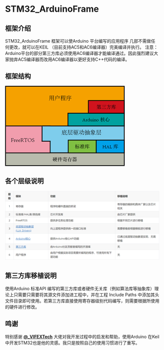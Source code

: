# STM32_ArduinoFrame
## 框架介绍
STM32_ArduinoFrame 框架可以使Arduino 平台编写的应用程序 几部不需做任何更改，就可以在KEIL （目前支持AC5和AC6编译器）完美编译并执行。
注意：Arduino平台的部分第三方库必须使用AC6编译器才能编译通过。因此强烈建议大家抛弃AC5编译器而改用AC6编译器以更好支持C++代码的编译。


## 框架结构

![软件框架](STM32F10xxSTD_LLA_Arduino/DOC/DOC/images/frame.jpg)



## 各个层级说明

![软件框架](DOC/images/frameDescription.PNG)

## 第三方库移植说明
使用Arduino 标准API 编写的第三方库或者硬件无关库（例如算法库等抽象库）理论上只需要只需要将其源文件添加进工程中，并在工程 Include Paths 中添加其头文件目录即可使用。若第三方库直接使用寄存器级别代码编写，则需要根据所使用的硬件进行修改。


## 鸣谢
特别感谢 [**@_VIFEXTech**](https://github.com/FASTSHIFT) 大佬对我开发过程中的启发和帮助，使用Arduino 在Keil中开发STM32也是他的灵感。我只是按照自己的使用习惯进行了重写。